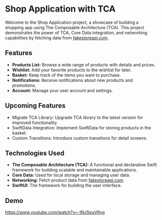 # Shop Application with TCA

Welcome to the Shop Application project, a showcase of building a shopping app using The Composable Architecture (TCA). This project demonstrates the power of TCA, Core Data integration, and networking capabilities by fetching data from [fakestoreapi.com](https://fakestoreapi.com).

## Features

- **Products List:** Browse a wide range of products with details and prices.
- **Wishlist:** Add your favorite products to the wishlist for later.
- **Basket:** Keep track of the items you want to purchase.
- **Notifications:** Receive notifications about new products and promotions.
- **Account:** Manage your user account and settings.

## Upcoming Features

- Migrate TCA Library: Upgrade TCA library to the latest version for improved functionality.
- SwiftData Integration: Implement SwiftData for storing products in the basket.
- Custom Transitions: Introduce custom transitions for detail screens.

## Technologies Used

- **The Composable Architecture (TCA):** A functional and declarative Swift framework for building scalable and maintainable applications.
- **Core Data:** Used for local storage and managing user data.
- **Networking:** Fetch product data from [fakestoreapi.com](https://fakestoreapi.com).
- **SwiftUI:** The framework for building the user interface.

  
## Demo

https://www.youtube.com/watch?v=-tNJSeuV6yg


